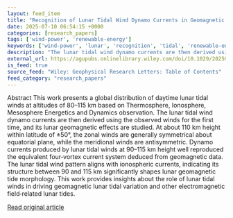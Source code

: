 ```yaml
---
layout: feed_item
title: "Recognition of Lunar Tidal Wind Dynamo Currents in Geomagnetic Lunar Variations"
date: 2025-07-10 06:54:15 +0000
categories: [research_papers]
tags: ['wind-power', 'renewable-energy']
keywords: ['wind-power', 'lunar', 'recognition', 'tidal', 'renewable-energy']
description: "The lunar tidal wind dynamo currents are then derived using the observed winds for the first time, and its lunar geomagnetic effects are studied"
external_url: https://agupubs.onlinelibrary.wiley.com/doi/10.1029/2025GL117161?af=R
is_feed: true
source_feed: "Wiley: Geophysical Research Letters: Table of Contents"
feed_category: "research_papers"
---
```


Abstract This work presents a global distribution of daytime lunar tidal winds at altitudes of 80–115 km based on Thermosphere, Ionosphere, Mesosphere Energetics and Dynamics observation. The lunar tidal wind dynamo currents are then derived using the observed winds for the first time, and its lunar geomagnetic effects are studied. At about 110 km height within latitude of ±50°, the zonal winds are generally symmetrical about equatorial plane, while the meridional winds are antisymmetric. Dynamo currents produced by lunar tidal winds at 90–115 km height well reproduced the equivalent four‐vortex current system deduced from geomagnetic data. The lunar tidal wind pattern aligns with ionospheric currents, indicating its structure between 90 and 115 km significantly shapes lunar geomagnetic tide morphology. This work provides insights about the role of lunar tidal winds in driving geomagnetic lunar tidal variation and other electromagnetic field‐related lunar tides.

[Read original article](https://agupubs.onlinelibrary.wiley.com/doi/10.1029/2025GL117161?af=R)
